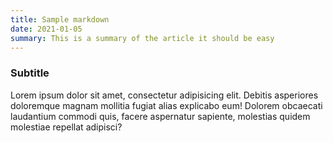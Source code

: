 ```yaml
---
title: Sample markdown
date: 2021-01-05
summary: This is a summary of the article it should be easy
---
```


### Subtitle

Lorem ipsum dolor sit amet, consectetur adipisicing elit. Debitis asperiores doloremque magnam mollitia fugiat alias explicabo eum! Dolorem obcaecati laudantium commodi quis, facere aspernatur sapiente, molestias quidem molestiae repellat adipisci?
